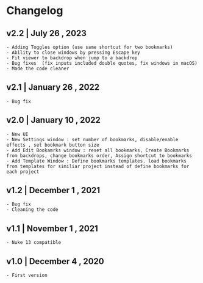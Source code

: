 Changelog
=========
v2.2 | July 26 , 2023
----
    - Adding Toggles option (use same shortcut for two bookmarks)
    - Ability to close windows by pressing Escape key
    - Fit viewer to backdrop when jump to a backdrop
    - Bug fixes  (fix inputs included double quotes, fix windows in macOS)
    - Made the code cleaner
v2.1 | January 26 , 2022
----
    - Bug fix
v2.0 | January 10 , 2022
----
    - New UI
    - New Settings window : set number of bookmarks, disable/enable effects , set bookmark button size
    - Add Edit Bookamrks window : reset all bookmarks, Create Bookmarks from backdrops, change bookmarks order, Assign shortcut to bookmarks
    - Add Template Window : Define bookmarks templates. load bookmarks from templates for similiar project instead of define bookmarks for each project
v1.2 | December 1 , 2021
----
    - Bug fix
    - Cleaning the code

v1.1 | November 1 , 2021
----
    - Nuke 13 compatible

v1.0 | December 4 , 2020 
----
    - First version


